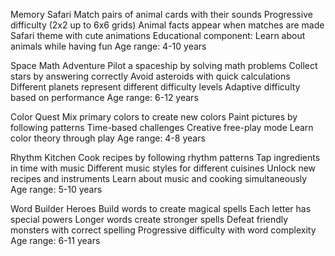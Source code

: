 Memory Safari
Match pairs of animal cards with their sounds
Progressive difficulty (2x2 up to 6x6 grids)
Animal facts appear when matches are made
Safari theme with cute animations
Educational component: Learn about animals while having fun
Age range: 4-10 years

Space Math Adventure
Pilot a spaceship by solving math problems
Collect stars by answering correctly
Avoid asteroids with quick calculations
Different planets represent different difficulty levels
Adaptive difficulty based on performance
Age range: 6-12 years

Color Quest
Mix primary colors to create new colors
Paint pictures by following patterns
Time-based challenges
Creative free-play mode
Learn color theory through play
Age range: 4-8 years

Rhythm Kitchen
Cook recipes by following rhythm patterns
Tap ingredients in time with music
Different music styles for different cuisines
Unlock new recipes and instruments
Learn about music and cooking simultaneously
Age range: 5-10 years

Word Builder Heroes
Build words to create magical spells
Each letter has special powers
Longer words create stronger spells
Defeat friendly monsters with correct spelling
Progressive difficulty with word complexity
Age range: 6-11 years
